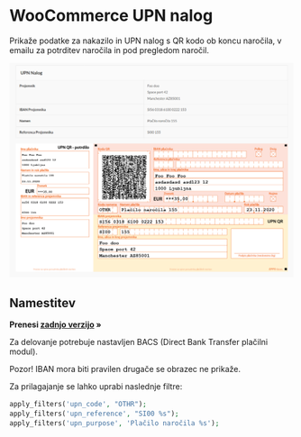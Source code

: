 # WooCommerce UPN nalog

Prikaže podatke za nakazilo in UPN nalog s QR kodo ob koncu naročila, v emailu za potrditev naročila in pod pregledom naročil.

![alt](pic1.png)

## Namestitev

**Prenesi [zadnjo verzijo](https://github.com/woocart/woocommerce-upn/releases/latest) »**

Za delovanje potrebuje nastavljen BACS (Direct Bank Transfer plačilni modul). 

Pozor! IBAN mora biti pravilen drugače se obrazec ne prikaže.

Za prilagajanje se lahko uprabi naslednje filtre:

```php
apply_filters('upn_code', "OTHR");
apply_filters('upn_reference', "SI00 %s");
apply_filters('upn_purpose', 'Plačilo naročila %s');
```
